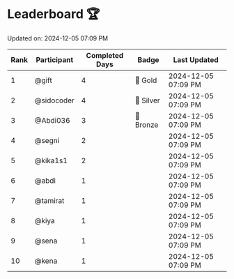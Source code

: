 # Leaderboard 🏆

Updated on: 2024-12-05 07:09 PM

| Rank | Participant       | Completed Days | Badge      | Last Updated         |
|------|-------------------|----------------|------------|----------------------|
| 1    | @gift             | 4              | 🏅 Gold     | 2024-12-05 07:09 PM |
| 2    | @sidocoder        | 4              | 🥈 Silver   | 2024-12-05 07:09 PM |
| 3    | @Abdi036          | 3              | 🥉 Bronze   | 2024-12-05 07:09 PM |
| 4    | @segni            | 2              |            | 2024-12-05 07:09 PM |
| 5    | @kika1s1          | 2              |            | 2024-12-05 07:09 PM |
| 6    | @abdi             | 1              |            | 2024-12-05 07:09 PM |
| 7    | @tamirat          | 1              |            | 2024-12-05 07:09 PM |
| 8    | @kiya             | 1              |            | 2024-12-05 07:09 PM |
| 9    | @sena             | 1              |            | 2024-12-05 07:09 PM |
| 10   | @kena             | 1              |            | 2024-12-05 07:09 PM |
